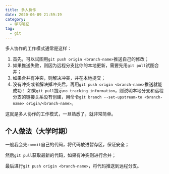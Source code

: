 ```yaml
---
title: 多人协作
date: 2020-06-09 21:59:19
category:
  - 学习笔记
tag:
  - git
---
```


多人协作的工作模式通常是这样：
1.  首先，可以试图用`git push origin <branch-name>`推送自己的修改；
2.  如果推送失败，则因为远程分支比你的本地更新，需要先用`git pull`试图合并；
3.  如果合并有冲突，则解决冲突，并在本地提交；
4.  没有冲突或者解决掉冲突后，再用`git push origin <branch-name>`推送就能成功！
如果`git pull`提示`no tracking information`，则说明本地分支和远程分支的链接关系没有创建，用命令`git branch --set-upstream-to <branch-name> origin/<branch-name>`。

这就是多人协作的工作模式，一旦熟悉了，就非常简单。

## 个人做法（大学时期）

一般我会先`commit`自己的代码，将代码放进暂存区，保证安全；

然后`git pull`获取最新的代码，如果有冲突则进行合并；

最后进行`git push origin <branch-name>`，将代码推送到远程分支。
